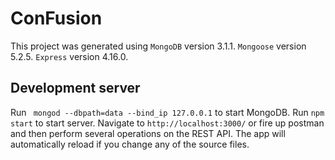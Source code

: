 # ConFusion

This project was generated using `MongoDB` version 3.1.1. `Mongoose` version 5.2.5. `Express` version 4.16.0.

## Development server

Run ` mongod --dbpath=data --bind_ip 127.0.0.1` to start MongoDB. Run `npm start` to start server. Navigate to `http://localhost:3000/` or fire up postman and then perform several operations on the REST API. The app will automatically reload if you change any of the source files.
